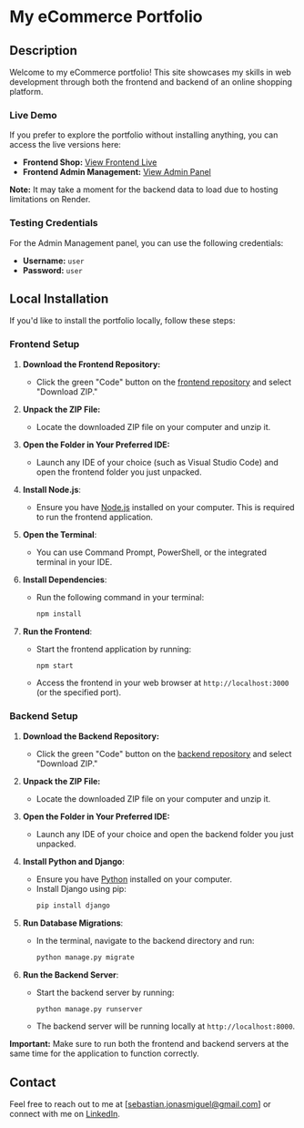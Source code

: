 # My eCommerce Portfolio

## Description
Welcome to my eCommerce portfolio! This site showcases my skills in web development through both the frontend and backend of an online shopping platform.

### Live Demo
If you prefer to explore the portfolio without installing anything, you can access the live versions here:
- **Frontend Shop:** [View Frontend Live](https://jonas-sebastian-shop.vercel.app/)
- **Frontend Admin Management:** [View Admin Panel](https://jonas-sebastian-shop.vercel.app/admin)

**Note:** It may take a moment for the backend data to load due to hosting limitations on Render.

### Testing Credentials
For the Admin Management panel, you can use the following credentials:
- **Username:** `user`
- **Password:** `user`

## Local Installation

If you'd like to install the portfolio locally, follow these steps:

### Frontend Setup

1. **Download the Frontend Repository:**
   - Click the green "Code" button on the [frontend repository](https://github.com/Jonas-Sebastian/practice-ecommerce-website) and select "Download ZIP."

2. **Unpack the ZIP File:**
   - Locate the downloaded ZIP file on your computer and unzip it.

3. **Open the Folder in Your Preferred IDE:**
   - Launch any IDE of your choice (such as Visual Studio Code) and open the frontend folder you just unpacked.

4. **Install Node.js**: 
   - Ensure you have [Node.js](https://nodejs.org/) installed on your computer. This is required to run the frontend application.

5. **Open the Terminal**: 
   - You can use Command Prompt, PowerShell, or the integrated terminal in your IDE.

6. **Install Dependencies**:
   - Run the following command in your terminal:
     ```bash
     npm install
     ```

7. **Run the Frontend**:
   - Start the frontend application by running:
     ```bash
     npm start
     ```
   - Access the frontend in your web browser at `http://localhost:3000` (or the specified port).

### Backend Setup

1. **Download the Backend Repository:**
   - Click the green "Code" button on the [backend repository](https://github.com/Jonas-Sebastian/practice-ecommerce-website-backend) and select "Download ZIP."

2. **Unpack the ZIP File:**
   - Locate the downloaded ZIP file on your computer and unzip it.

3. **Open the Folder in Your Preferred IDE:**
   - Launch any IDE of your choice and open the backend folder you just unpacked.

4. **Install Python and Django**:
   - Ensure you have [Python](https://www.python.org/) installed on your computer.
   - Install Django using pip:
     ```bash
     pip install django
     ```

5. **Run Database Migrations**:
   - In the terminal, navigate to the backend directory and run:
     ```bash
     python manage.py migrate
     ```

6. **Run the Backend Server**:
   - Start the backend server by running:
     ```bash
     python manage.py runserver
     ```
   - The backend server will be running locally at `http://localhost:8000`.

**Important:** Make sure to run both the frontend and backend servers at the same time for the application to function correctly.

## Contact
Feel free to reach out to me at [sebastian.jonasmiguel@gmail.com] or connect with me on [LinkedIn](https://www.linkedin.com/in/jonas-miguel-sebastian-5913a528a/).
